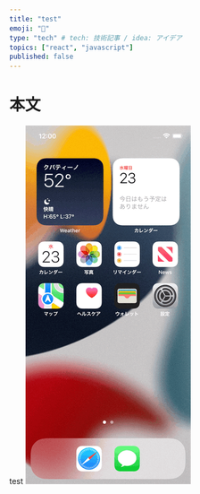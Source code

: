 ```yaml
---
title: "test"
emoji: "🕌"
type: "tech" # tech: 技術記事 / idea: アイデア
topics: ["react", "javascript"]
published: false
---
```

 # 本文
test
![](/images/sample.gif)